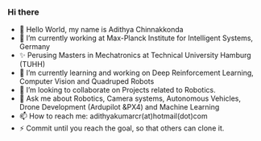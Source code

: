 ### Hi there 

- 👋 Hello World, my name is Adithya Chinnakkonda 
- 🔭 I’m currently working at Max-Planck Institute for Intelligent Systems, Germany
- ✨ Perusing Masters in Mechatronics at Technical University Hamburg (TUHH)
- 🌱 I’m currently learning and working on Deep Reinforcement Learning, Computer Vision and Quadruped Robots
- 👯 I’m looking to collaborate on Projects related to Robotics. 
- 💬 Ask me about Robotics, Camera systems, Autonomous Vehicles, Drone Development (Ardupilot &PX4) and Machine Learning
- 📫 How to reach me: adithyakumarcr(at)hotmail(dot)com
- ⚡ Commit until you reach the goal, so that others can clone it. 

